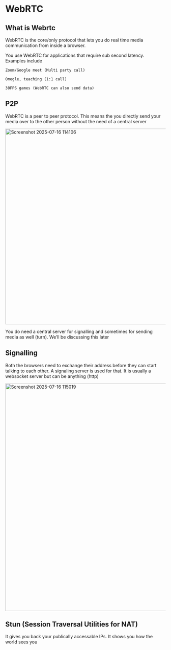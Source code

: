 # WebRTC 

## What is Webrtc 

WebRTC is the core/only protocol that lets you do real time media communication from inside a browser.

You use WebRTC for applications that require sub second latency. 
Examples include

    Zoom/Google meet (Multi party call)

    Omegle, teaching (1:1 call)

    30FPS games (WebRTC can also send data)


## P2P

WebRTC is a peer to peer protocol. This means the you directly send your media over to the other person without the need of a central server

<img width="1428" height="612" alt="Screenshot 2025-07-16 114106" src="https://github.com/user-attachments/assets/31ba96be-5273-412f-851e-a33ba8c97bce" />

You do need a central server for signalling and sometimes for sending media as well (turn). We’ll be discussing this later


## Signalling 

Both the browsers need to exchange their address before they can start talking to each other. A signaling server is used for that. 
It is usually a websocket server but can be anything (http)

<img width="1275" height="712" alt="Screenshot 2025-07-16 115019" src="https://github.com/user-attachments/assets/f1392573-00b0-4db8-a8fc-17470a3ff5b1" />




## Stun (Session Traversal Utilities for NAT)
It gives you back your publically accessable IPs. It shows you how the world sees you


